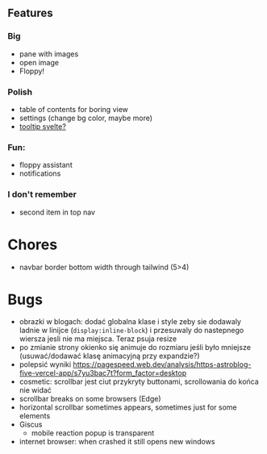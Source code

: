 ## Features

### Big
- pane with images
- open image
- Floppy!

### Polish
- table of contents for boring view
- settings (change bg color, maybe more)
- [tooltip svelte?](https://dev.to/danawoodman/svelte-quick-tip-using-actions-to-integrate-with-javascript-libraries-tippy-tooltips-2m94)

### Fun:
- floppy assistant
- notifications

### I don't remember

- second item in top nav

# Chores
- navbar border bottom width through tailwind (5>4)

# Bugs
- obrazki w blogach: dodać globalna klase i style zeby sie dodawaly ladnie w linijce (`display:inline-block`) i przesuwaly do nastepnego wiersza jesli nie ma miejsca. Teraz psuja resize
- po zmianie strony okienko się animuje do rozmiaru jeśli było mniejsze (usuwać/dodawać klasę animacyjną przy expandzie?)
- polepsić wyniki https://pagespeed.web.dev/analysis/https-astroblog-five-vercel-app/s7yu3bac7t?form_factor=desktop
- cosmetic: scrollbar jest ciut przykryty buttonami, scrollowania do końca nie widać
- scrollbar breaks on some browsers (Edge)
- horizontal scrollbar sometimes appears, sometimes just for some elements
- Giscus
    - mobile reaction popup is transparent
- internet browser: when crashed it still opens new windows

